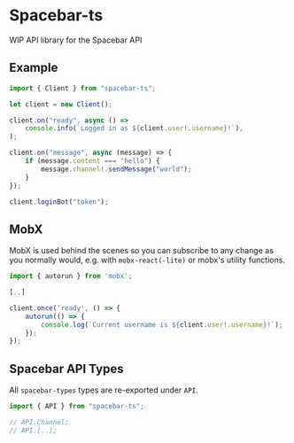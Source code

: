 # Spacebar-ts

WIP API library for the Spacebar API

## Example

```typescript
import { Client } from "spacebar-ts";

let client = new Client();

client.on("ready", async () =>
	console.info(`Logged in as ${client.user!.username}!`),
);

client.on("message", async (message) => {
	if (message.content === "hello") {
		message.channel!.sendMessage("world");
	}
});

client.loginBot("token");
```

## MobX

MobX is used behind the scenes so you can subscribe to any change as you normally would, e.g. with `mobx-react(-lite)` or mobx's utility functions.

```typescript
import { autorun } from 'mobx';

[..]

client.once('ready', () => {
    autorun(() => {
        console.log(`Current username is ${client.user!.username}!`);
    });
});
```

## Spacebar API Types

All `spacebar-types` types are re-exported under `API`.

```typescript
import { API } from "spacebar-ts";

// API.Channel;
// API.[..];
```
